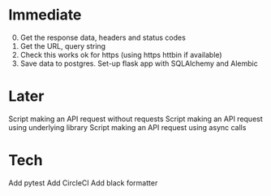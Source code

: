 # Immediate

0. Get the response data, headers and status codes
1. Get the URL, query string
2. Check this works ok for https (using https httbin if available)
3. Save data to postgres. Set-up flask app with SQLAlchemy and Alembic

# Later

Script making an API request without requests
Script making an API request using underlying library
Script making an API request using async calls

# Tech

Add pytest
Add CircleCI
Add black formatter

